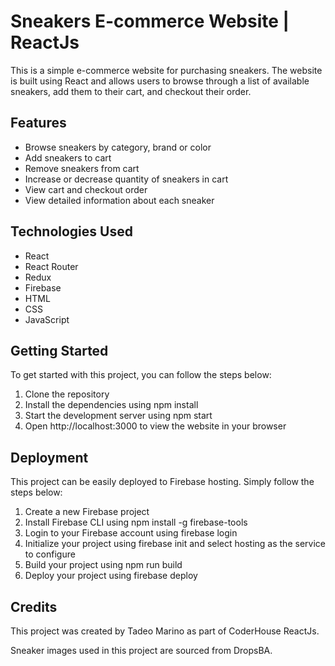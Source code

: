 # Sneakers E-commerce Website | ReactJs

This is a simple e-commerce website for purchasing sneakers. The website is built using React and allows users to browse through a list of available sneakers, add them to their cart, and checkout their order.

## Features
- Browse sneakers by category, brand or color
- Add sneakers to cart
- Remove sneakers from cart
- Increase or decrease quantity of sneakers in cart
- View cart and checkout order
- View detailed information about each sneaker
<!-- Search for specific sneakers -->
<!-- Responsive design for desktop and mobile devices -->

## Technologies Used
- React
- React Router
- Redux
- Firebase
- HTML
- CSS
- JavaScript

## Getting Started

To get started with this project, you can follow the steps below:

1. Clone the repository
2. Install the dependencies using npm install
3. Start the development server using npm start
4. Open http://localhost:3000 to view the website in your browser

## Deployment

This project can be easily deployed to Firebase hosting. Simply follow the steps below:

1. Create a new Firebase project
2. Install Firebase CLI using npm install -g firebase-tools
3. Login to your Firebase account using firebase login
4. Initialize your project using firebase init and select hosting as the service to configure
5. Build your project using npm run build
6. Deploy your project using firebase deploy

## Credits

This project was created by Tadeo Marino as part of CoderHouse ReactJs. 

Sneaker images used in this project are sourced from DropsBA.